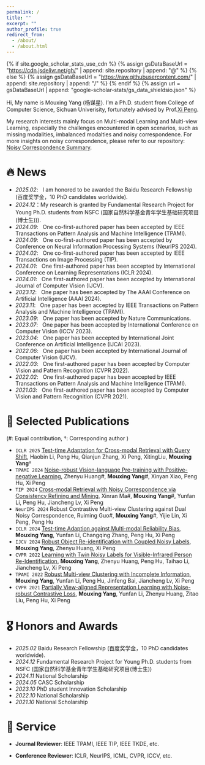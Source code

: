 ```yaml
---
permalink: /
title: ""
excerpt: ""
author_profile: true
redirect_from: 
  - /about/
  - /about.html
---
```


{% if site.google_scholar_stats_use_cdn %}
{% assign gsDataBaseUrl = "https://cdn.jsdelivr.net/gh/" | append: site.repository | append: "@" %}
{% else %}
{% assign gsDataBaseUrl = "https://raw.githubusercontent.com/" | append: site.repository | append: "/" %}
{% endif %}
{% assign url = gsDataBaseUrl | append: "google-scholar-stats/gs_data_shieldsio.json" %}

<span class='anchor' id='about-me'></span>

Hi, My name is Mouxing Yang (杨谋星). I’m a Ph.D. student from College of Computer Science, Sichuan Univerisity, fortunately advised by Prof.[Xi Peng](http://pengxi.me).

My research interests mainly focus on Multi-modal Learning and Multi-view Learning, especially the challenges encountered in open scenarios, such as missing modalities, imbalanced modalties and noisy correspondence. For more insights on noisy correspondence, please refer to our repository: [Noisy Correspondence Summary](https://github.com/XLearning-SCU/Awesome-Noisy-Correspondence).


# 🔥 News
<!-- - *2022.02*: &nbsp;🎉🎉 Lorem ipsum dolor sit amet, consectetur adipiscing elit. Vivamus ornare aliquet ipsum, ac tempus justo dapibus sit amet.  -->

- *2025.02*: &nbsp; I am honored to be awarded the Baidu Research Fellowship (百度奖学金，10 PhD candidates worldwide).
- *2024.12*：My research is granted by Fundamental Research Project for Young Ph.D. students from NSFC (国家自然科学基金青年学生基础研究项目(博士生))).
- *2024.09*: &nbsp; One co-first-authored paper has been accepted by IEEE Transactions on Pattern Analysis and Machine Intelligence (TPAMI).
- *2024.09*: &nbsp; One co-first-authored paper has been accepted by Conference on Neural Information Processing Systems (NeurIPS 2024).
- *2024.02*: &nbsp; One co-first-authored paper has been accepted by IEEE Transactions on Image Processing (TIP).
- *2024.01*: &nbsp; One first-authored paper has been accepted by International Conference on Learning Representations (ICLR 2024).
- *2024.01*: &nbsp; One first-authored paper has been accepted by International Journal of Computer Vision (IJCV).
- *2023.12*: &nbsp; One paper has been accepted by The AAAI Conference on Artificial Intelligence (AAAI 2024).
- *2023.11*: &nbsp; One paper has been accepted by IEEE Transactions on Pattern Analysis and Machine Intelligence (TPAMI).
- *2023.09*: &nbsp; One paper has been accepted by Nature Communications.
- *2023.07*: &nbsp; One paper has been accepted by International Conference on Computer Vision (ICCV 2023).
- *2023.04*: &nbsp; One paper has been accepted by International Joint Conference on Artificial Intelligence (IJCAI 2023).
- *2022.06*: &nbsp; One paper has been accepted by International Journal of Computer Vision (IJCV).
- *2022.03*: &nbsp; One first-authored paper has been accepted by Computer Vision and Pattern Recognition (CVPR 2022).
- *2022.02*: &nbsp; One first-authored paper has been accepted by IEEE Transactions on Pattern Analysis and Machine Intelligence (TPAMI).
- *2021.03*: &nbsp; One first-authored paper has been accepted by Computer Vision and Pattern Recognition (CVPR 2021).

# 📝 Selected Publications 

(#: Equal contribution, &dagger;: Corresponding author )

- `ICLR 2025` [Test-time Adaptation for Cross-modal Retrieval with Query Shift](https://openreview.net/pdf?id=BmG88rONaU), Haobin Li, Peng Hu, Qianjun Zhang, Xi Peng, XitingLiu, **Mouxing Yang**&dagger; 
- `TPAMI 2024` [Noise-robust Vision-language Pre-training with Positive-negative Learning](https://ieeexplore.ieee.org/abstract/document/10684058), Zhenyu Huang#, **Mouxing Yang**#, Xinyan Xiao, Peng Hu, Xi Peng
- `TIP 2024` [Cross-modal Retrieval with Noisy Correspondence via Consistency Refining and Mining](http://pengxi.me/wp-content/uploads/2024/03/pengxime-online.pdf), Xinran Ma#, **Mouxing Yang**#, Yunfan Li, Peng Hu, Jiancheng Lv, Xi Peng
- `NeurIPS 2024` Robust Contrastive Multi-view Clustering against Dual Noisy Correspondence, Ruiming Guo#, **Mouxing Yang**#, Yijie Lin, Xi Peng, Peng Hu
- `ICLR 2024` [Test-time Adaption against Multi-modal Reliability Bias](https://openreview.net/pdf?id=TPZRq4FALB), **Mouxing Yang**, Yunfan Li, Changqing Zhang, Peng Hu, Xi Peng
- `IJCV 2024` [Robust Object Re-identification with Coupled Noisy Labels](http://pengxi.me/wp-content/uploads/2024/02/online_version.pdf), **Mouxing Yang**, Zhenyu Huang, Xi Peng
- `CVPR 2022` [Learning with Twin Noisy Labels for Visible-Infrared Person Re-Identification](https://openaccess.thecvf.com/content/CVPR2022/papers/Yang_Learning_With_Twin_Noisy_Labels_for_Visible-Infrared_Person_Re-Identification_CVPR_2022_paper.pdf), **Mouxing Yang**, Zhenyu Huang, Peng Hu, Taihao Li, Jiancheng Lv, Xi Peng
- `TPAMI 2022` [Robust Multi-view Clustering with Incomplete Information](http://pengxi.me/wp-content/uploads/2022/03/Robust-Multi-view-Clustering-with-Incomplete-Information.pdf), **Mouxing Yang**, Yunfan Li, Peng Hu, Jinfeng Bai, Jiancheng Lv, Xi Peng
- `CVPR 2021` [Partially View-aligned Representation Learning with Noise-robust Contrastive Loss](https://openaccess.thecvf.com/content/CVPR2021/papers/Yang_Partially_View-Aligned_Representation_Learning_With_Noise-Robust_Contrastive_Loss_CVPR_2021_paper.pdf), **Mouxing Yang**, Yunfan Li, Zhenyu Huang, Zitao Liu, Peng Hu, Xi Peng

<!-- under review -->

# 🎖 Honors and Awards
- *2025.02* Baidu Research Fellowship (百度奖学金，10 PhD candidates worldwide).
- *2024.12* Fundamental Research Project for Young Ph.D. students from NSFC (国家自然科学基金青年学生基础研究项目(博士生))
- *2024.11* National Scholarship
- *2024.05* CASC Scholarship
- *2023.10* PhD student Innovation Scholarship
- *2022.10* National Scholarship
- *2021.10* National Scholarship

<!-- # 📖 Educations

- 2020.09 - now, Ph.D. student, Sichuan Univeristy, Chengdu.
- 2016.09 - 2020.06, Undergraduate, Sichuan Univeristy, Chengdu. -->

<!-- 

# 💬 Invited Talks
- *2021.06*, Lorem ipsum dolor sit amet, consectetur adipiscing elit. Vivamus ornare aliquet ipsum, ac tempus justo dapibus sit amet. 
- *2021.03*, Lorem ipsum dolor sit amet, consectetur adipiscing elit. Vivamus ornare aliquet ipsum, ac tempus justo dapibus sit amet.  \| [\[video\]](https://github.com/)


# 💻 
-->
# 🙋 Service
<!-- - *2019.05 - 2020.02*, [Lorem](https://github.com/), China.  -->

<!-- - Journal Reviewer of IEEE Transactions on Knowledge and Data Engineering, IEEE Transactions on Neural Networks and Learning Systems, IEEE Transactions on Systems, Man and Cybernetics: Systems. -->

- **Journal Reviewer**: IEEE TPAMI, IEEE TIP, IEEE TKDE, etc.

- **Conference Reviewer**: ICLR, NeurIPS, ICML, CVPR, ICCV, etc.
<!-- - Conference Reviewer: of ICLR 2023, NeurIPS 2023, ICML 2023, ICCV 2023, AAAI 2023. -->
<!-- , CICAI 2021-2022, ICIG 2021, ACML 2021, PRCV 2021-2022 -->

<!-- 
# 💬 Talks ~
 -->

